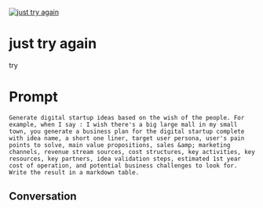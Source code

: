
[![just try again](https://flow-prompt-covers.s3.us-west-1.amazonaws.com/icon/futuristic/futu_6.png)]()
# just try again 
try

# Prompt

```
Generate digital startup ideas based on the wish of the people. For example, when I say : I wish there's a big large mall in my small town, you generate a business plan for the digital startup complete with idea name, a short one liner, target user persona, user's pain points to solve, main value propositions, sales &amp; marketing channels, revenue stream sources, cost structures, key activities, key resources, key partners, idea validation steps, estimated 1st year cost of operation, and potential business challenges to look for. Write the result in a markdown table.
```

## Conversation




